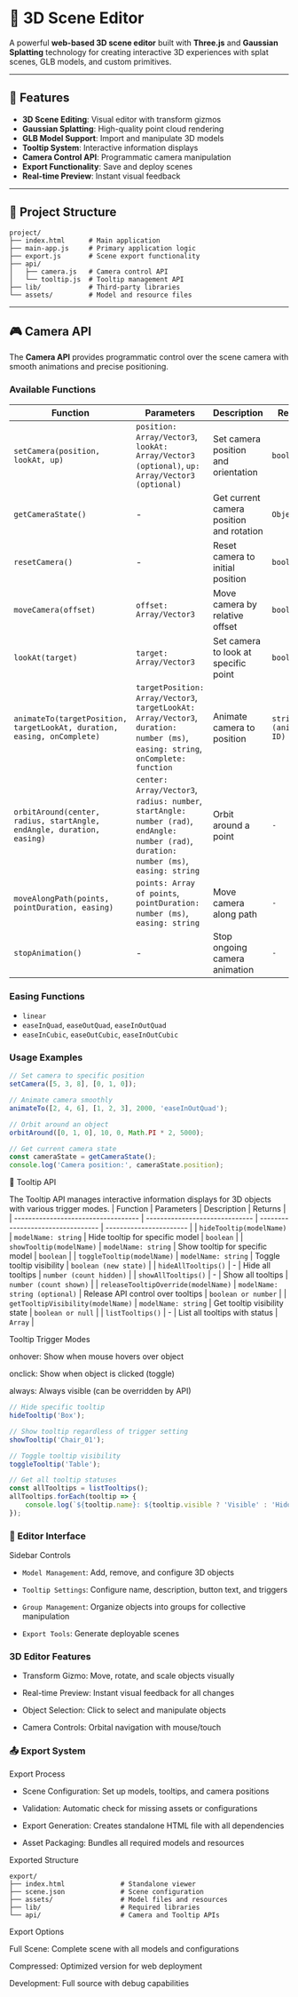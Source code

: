 # 🌌 3D Scene Editor

A powerful **web-based 3D scene editor** built with **Three.js** and **Gaussian Splatting** technology for creating interactive 3D experiences with splat scenes, GLB models, and custom primitives.

---

## 🚀 Features
- **3D Scene Editing**: Visual editor with transform gizmos  
- **Gaussian Splatting**: High-quality point cloud rendering  
- **GLB Model Support**: Import and manipulate 3D models  
- **Tooltip System**: Interactive information displays  
- **Camera Control API**: Programmatic camera manipulation  
- **Export Functionality**: Save and deploy scenes  
- **Real-time Preview**: Instant visual feedback  

---

## 📁 Project Structure
```
project/
├── index.html      # Main application
├── main-app.js     # Primary application logic
├── export.js       # Scene export functionality
├── api/
│   ├── camera.js   # Camera control API
│   └── tooltip.js  # Tooltip management API
├── lib/            # Third-party libraries
└── assets/         # Model and resource files
```



---

## 🎮 Camera API
The **Camera API** provides programmatic control over the scene camera with smooth animations and precise positioning.

### Available Functions

| Function        | Parameters | Description | Returns |
|-----------------|------------|-------------|---------|
| `setCamera(position, lookAt, up)` | `position: Array/Vector3`, `lookAt: Array/Vector3 (optional)`, `up: Array/Vector3 (optional)` | Set camera position and orientation | `boolean` |
| `getCameraState()` | - | Get current camera position and rotation | `Object` |
| `resetCamera()` | - | Reset camera to initial position | `boolean` |
| `moveCamera(offset)` | `offset: Array/Vector3` | Move camera by relative offset | `boolean` |
| `lookAt(target)` | `target: Array/Vector3` | Set camera to look at specific point | `boolean` |
| `animateTo(targetPosition, targetLookAt, duration, easing, onComplete)` | `targetPosition: Array/Vector3`, `targetLookAt: Array/Vector3`, `duration: number (ms)`, `easing: string`, `onComplete: function` | Animate camera to position | `string (animation ID)` |
| `orbitAround(center, radius, startAngle, endAngle, duration, easing)` | `center: Array/Vector3`, `radius: number`, `startAngle: number (rad)`, `endAngle: number (rad)`, `duration: number (ms)`, `easing: string` | Orbit around a point | `-` |
| `moveAlongPath(points, pointDuration, easing)` | `points: Array of points`, `pointDuration: number (ms)`, `easing: string` | Move camera along path | `-` |
| `stopAnimation()` | - | Stop ongoing camera animation | `-` |

### Easing Functions
- `linear`
- `easeInQuad`, `easeOutQuad`, `easeInOutQuad`
- `easeInCubic`, `easeOutCubic`, `easeInOutCubic`

### Usage Examples
```javascript
// Set camera to specific position
setCamera([5, 3, 8], [0, 1, 0]);

// Animate camera smoothly
animateTo([2, 4, 6], [1, 2, 3], 2000, 'easeInOutQuad');

// Orbit around an object
orbitAround([0, 1, 0], 10, 0, Math.PI * 2, 5000);

// Get current camera state
const cameraState = getCameraState();
console.log('Camera position:', cameraState.position);
```
💬 Tooltip API

The Tooltip API manages interactive information displays for 3D objects with various trigger modes.
| Function                            | Parameters                     | Description                       | Returns                 |
| ----------------------------------- | ------------------------------ | --------------------------------- | ----------------------- |
| `hideTooltip(modelName)`            | `modelName: string`            | Hide tooltip for specific model   | `boolean`               |
| `showTooltip(modelName)`            | `modelName: string`            | Show tooltip for specific model   | `boolean`               |
| `toggleTooltip(modelName)`          | `modelName: string`            | Toggle tooltip visibility         | `boolean (new state)`   |
| `hideAllTooltips()`                 | -                              | Hide all tooltips                 | `number (count hidden)` |
| `showAllTooltips()`                 | -                              | Show all tooltips                 | `number (count shown)`  |
| `releaseTooltipOverride(modelName)` | `modelName: string (optional)` | Release API control over tooltips | `boolean or number`     |
| `getTooltipVisibility(modelName)`   | `modelName: string`            | Get tooltip visibility state      | `boolean or null`       |
| `listTooltips()`                    | -                              | List all tooltips with status     | `Array`                 |


Tooltip Trigger Modes

onhover: Show when mouse hovers over object

onclick: Show when object is clicked (toggle)

always: Always visible (can be overridden by API)
```javascript
// Hide specific tooltip
hideTooltip('Box');

// Show tooltip regardless of trigger setting
showTooltip('Chair_01');

// Toggle tooltip visibility
toggleTooltip('Table');

// Get all tooltip statuses
const allTooltips = listTooltips();
allTooltips.forEach(tooltip => {
    console.log(`${tooltip.name}: ${tooltip.visible ? 'Visible' : 'Hidden'}`);
});
```
### 🎨 Editor Interface
Sidebar Controls

- `Model Management`: Add, remove, and configure 3D objects

- `Tooltip Settings`: Configure name, description, button text, and triggers

- `Group Management`: Organize objects into groups for collective manipulation

- `Export Tools`: Generate deployable scenes

### 3D Editor Features

- Transform Gizmo: Move, rotate, and scale objects visually

- Real-time Preview: Instant visual feedback for all changes

- Object Selection: Click to select and manipulate objects

- Camera Controls: Orbital navigation with mouse/touch

### 📤 Export System
Export Process

- Scene Configuration: Set up models, tooltips, and camera positions

- Validation: Automatic check for missing assets or configurations

- Export Generation: Creates standalone HTML file with all dependencies

- Asset Packaging: Bundles all required models and resources

Exported Structure
```
export/
├── index.html              # Standalone viewer
├── scene.json              # Scene configuration
├── assets/                 # Model files and resources
├── lib/                    # Required libraries
└── api/                    # Camera and Tooltip APIs
```
Export Options

Full Scene: Complete scene with all models and configurations

Compressed: Optimized version for web deployment

Development: Full source with debug capabilities
